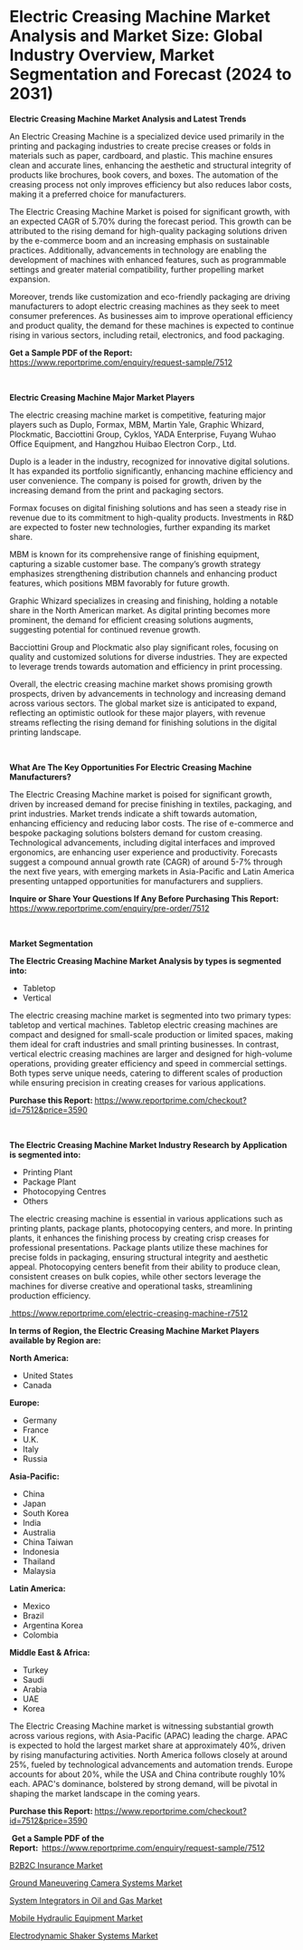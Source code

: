 <p><h1>Electric Creasing Machine Market Analysis and Market Size: Global Industry Overview, Market Segmentation and Forecast (2024 to 2031)</h1></p><p><strong>Electric Creasing Machine Market Analysis and Latest Trends</strong></p>
<p><p>An Electric Creasing Machine is a specialized device used primarily in the printing and packaging industries to create precise creases or folds in materials such as paper, cardboard, and plastic. This machine ensures clean and accurate lines, enhancing the aesthetic and structural integrity of products like brochures, book covers, and boxes. The automation of the creasing process not only improves efficiency but also reduces labor costs, making it a preferred choice for manufacturers.</p><p>The Electric Creasing Machine Market is poised for significant growth, with an expected CAGR of 5.70% during the forecast period. This growth can be attributed to the rising demand for high-quality packaging solutions driven by the e-commerce boom and an increasing emphasis on sustainable practices. Additionally, advancements in technology are enabling the development of machines with enhanced features, such as programmable settings and greater material compatibility, further propelling market expansion.</p><p>Moreover, trends like customization and eco-friendly packaging are driving manufacturers to adopt electric creasing machines as they seek to meet consumer preferences. As businesses aim to improve operational efficiency and product quality, the demand for these machines is expected to continue rising in various sectors, including retail, electronics, and food packaging.</p></p>
<p><strong>Get a Sample PDF of the Report:&nbsp;</strong> <a href="https://www.reportprime.com/enquiry/request-sample/7512?utm_campaign=34&utm_medium=2&utm_source=Github&utm_content=ia&utm_term=25112024&utm_id=electric-creasing-machine">https://www.reportprime.com/enquiry/request-sample/7512</a></p>
<p>&nbsp;</p>
<p><strong>Electric Creasing Machine Major Market Players</strong></p>
<p><p>The electric creasing machine market is competitive, featuring major players such as Duplo, Formax, MBM, Martin Yale, Graphic Whizard, Plockmatic, Bacciottini Group, Cyklos, YADA Enterprise, Fuyang Wuhao Office Equipment, and Hangzhou Huibao Electron Corp., Ltd. </p><p>Duplo is a leader in the industry, recognized for innovative digital solutions. It has expanded its portfolio significantly, enhancing machine efficiency and user convenience. The company is poised for growth, driven by the increasing demand from the print and packaging sectors.</p><p>Formax focuses on digital finishing solutions and has seen a steady rise in revenue due to its commitment to high-quality products. Investments in R&D are expected to foster new technologies, further expanding its market share.</p><p>MBM is known for its comprehensive range of finishing equipment, capturing a sizable customer base. The company’s growth strategy emphasizes strengthening distribution channels and enhancing product features, which positions MBM favorably for future growth.</p><p>Graphic Whizard specializes in creasing and finishing, holding a notable share in the North American market. As digital printing becomes more prominent, the demand for efficient creasing solutions augments, suggesting potential for continued revenue growth.</p><p>Bacciottini Group and Plockmatic also play significant roles, focusing on quality and customized solutions for diverse industries. They are expected to leverage trends towards automation and efficiency in print processing.</p><p>Overall, the electric creasing machine market shows promising growth prospects, driven by advancements in technology and increasing demand across various sectors. The global market size is anticipated to expand, reflecting an optimistic outlook for these major players, with revenue streams reflecting the rising demand for finishing solutions in the digital printing landscape.</p></p>
<p>&nbsp;</p>
<p><strong>What Are The Key Opportunities For Electric Creasing Machine Manufacturers?</strong></p>
<p><p>The Electric Creasing Machine market is poised for significant growth, driven by increased demand for precise finishing in textiles, packaging, and print industries. Market trends indicate a shift towards automation, enhancing efficiency and reducing labor costs. The rise of e-commerce and bespoke packaging solutions bolsters demand for custom creasing. Technological advancements, including digital interfaces and improved ergonomics, are enhancing user experience and productivity. Forecasts suggest a compound annual growth rate (CAGR) of around 5-7% through the next five years, with emerging markets in Asia-Pacific and Latin America presenting untapped opportunities for manufacturers and suppliers.</p></p>
<p><strong>Inquire or Share Your Questions If Any Before Purchasing This Report:</strong> <a href="https://www.reportprime.com/enquiry/pre-order/7512?utm_campaign=34&utm_medium=2&utm_source=Github&utm_content=ia&utm_term=25112024&utm_id=electric-creasing-machine">https://www.reportprime.com/enquiry/pre-order/7512</a></p>
<p>&nbsp;</p>
<p><strong>Market Segmentation</strong></p>
<p><strong>The Electric Creasing Machine Market Analysis by types is segmented into:</strong></p>
<p><ul><li>Tabletop</li><li>Vertical</li></ul></p>
<p><p>The electric creasing machine market is segmented into two primary types: tabletop and vertical machines. Tabletop electric creasing machines are compact and designed for small-scale production or limited spaces, making them ideal for craft industries and small printing businesses. In contrast, vertical electric creasing machines are larger and designed for high-volume operations, providing greater efficiency and speed in commercial settings. Both types serve unique needs, catering to different scales of production while ensuring precision in creating creases for various applications.</p></p>
<p><strong>Purchase this Report:&nbsp;</strong><a href="https://www.reportprime.com/checkout?id=7512&price=3590&utm_campaign=34&utm_medium=2&utm_source=Github&utm_content=ia&utm_term=25112024&utm_id=electric-creasing-machine">https://www.reportprime.com/checkout?id=7512&price=3590</a></p>
<p>&nbsp;</p>
<p><strong>The Electric Creasing Machine Market Industry Research by Application is segmented into:</strong></p>
<p><ul><li>Printing Plant</li><li>Package Plant</li><li>Photocopying Centres</li><li>Others</li></ul></p>
<p><p>The electric creasing machine is essential in various applications such as printing plants, package plants, photocopying centers, and more. In printing plants, it enhances the finishing process by creating crisp creases for professional presentations. Package plants utilize these machines for precise folds in packaging, ensuring structural integrity and aesthetic appeal. Photocopying centers benefit from their ability to produce clean, consistent creases on bulk copies, while other sectors leverage the machines for diverse creative and operational tasks, streamlining production efficiency.</p></p>
<p><a href="https://www.reportprime.com/electric-creasing-machine-r7512?utm_campaign=34&utm_medium=2&utm_source=Github&utm_content=ia&utm_term=25112024&utm_id=electric-creasing-machine">&nbsp;https://www.reportprime.com/electric-creasing-machine-r7512</a></p>
<p><strong>In terms of Region, the Electric Creasing Machine Market Players available by Region are:</strong></p>
<p>
    <p> <strong> North America: </strong>
        <ul>
            <li>United States</li>
            <li>Canada</li>
        </ul>
        </p> 
    <p> <strong> Europe: </strong>
        <ul>
            <li>Germany</li>
            <li>France</li>
            <li>U.K.</li>
            <li>Italy</li>
            <li>Russia</li>
        </ul>
        </p> 
    <p> <strong> Asia-Pacific: </strong>
        <ul>
            <li>China</li>
            <li>Japan</li>
            <li>South Korea</li>
            <li>India</li>
            <li>Australia</li>
            <li>China Taiwan</li>
            <li>Indonesia</li>
            <li>Thailand</li>
            <li>Malaysia</li>
        </ul>
        </p> 
    <p> <strong> Latin America: </strong>
        <ul>
            <li>Mexico</li>
            <li>Brazil</li>
            <li>Argentina Korea</li>
            <li>Colombia</li>
        </ul>
        </p> 
    <p> <strong> Middle East & Africa: </strong>
        <ul>
            <li>Turkey</li>
            <li>Saudi</li>
            <li>Arabia</li>
            <li>UAE</li>
            <li>Korea</li>
        </ul>
    </p>
    </p>
<p><p>The Electric Creasing Machine market is witnessing substantial growth across various regions, with Asia-Pacific (APAC) leading the charge. APAC is expected to hold the largest market share at approximately 40%, driven by rising manufacturing activities. North America follows closely at around 25%, fueled by technological advancements and automation trends. Europe accounts for about 20%, while the USA and China contribute roughly 10% each. APAC's dominance, bolstered by strong demand, will be pivotal in shaping the market landscape in the coming years.</p></p>
<p><strong>Purchase this Report: </strong><a href="https://www.reportprime.com/checkout?id=7512&price=3590&utm_campaign=34&utm_medium=2&utm_source=Github&utm_content=ia&utm_term=25112024&utm_id=electric-creasing-machine">https://www.reportprime.com/checkout?id=7512&price=3590</a></p>
<p>&nbsp;<strong>Get a Sample PDF of the Report:&nbsp;&nbsp;</strong><a href="https://www.reportprime.com/enquiry/request-sample/7512?utm_campaign=34&utm_medium=2&utm_source=Github&utm_content=ia&utm_term=25112024&utm_id=electric-creasing-machine">https://www.reportprime.com/enquiry/request-sample/7512</a></p>
<p><strong></strong></p>
<p><p><a href="https://www.linkedin.com/pulse/b2b2c-insurance-market-report-mines-projected-cagr-6ch7c?utm_campaign=34&utm_medium=2&utm_source=Github&utm_content=ia&utm_term=25112024&utm_id=electric-creasing-machine">B2B2C Insurance Market</a></p><p><a href="https://issuu.com/reportprime-2/docs/ground-maneuvering-camera-systems-m_4629ed736d14ef?utm_campaign=34&utm_medium=2&utm_source=Github&utm_content=ia&utm_term=25112024&utm_id=electric-creasing-machine">Ground Maneuvering Camera Systems Market</a></p><p><a href="https://issuu.com/reportprime-2/docs/system-integrators-in-oil-and-gas-m_c1e4b207cbfef1?utm_campaign=34&utm_medium=2&utm_source=Github&utm_content=ia&utm_term=25112024&utm_id=electric-creasing-machine">System Integrators in Oil and Gas Market</a></p><p><a href="https://github.com/arvelm4nthig/Market-Research-Report-List-1/blob/main/mobile-hydraulic-equipment-market.md?utm_campaign=34&utm_medium=2&utm_source=Github&utm_content=ia&utm_term=25112024&utm_id=electric-creasing-machine">Mobile Hydraulic Equipment Market</a></p><p><a href="https://github.com/AlisaRowe24/Market-Research-Report-List-1/blob/main/electrodynamic-shaker-systems-market.md?utm_campaign=34&utm_medium=2&utm_source=Github&utm_content=ia&utm_term=25112024&utm_id=electric-creasing-machine">Electrodynamic Shaker Systems Market</a></p></p>
